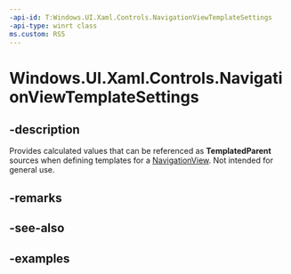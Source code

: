 ```yaml
---
-api-id: T:Windows.UI.Xaml.Controls.NavigationViewTemplateSettings
-api-type: winrt class
ms.custom: RS5
---
```


<!-- Class syntax.
public class NavigationViewTemplateSettings : DependencyObject, DependencyObject
-->

# Windows.UI.Xaml.Controls.NavigationViewTemplateSettings

## -description

Provides calculated values that can be referenced as **TemplatedParent** sources when defining templates for a [NavigationView](navigationview.md). Not intended for general use.


## -remarks

## -see-also

## -examples

